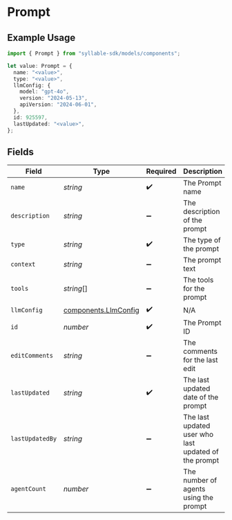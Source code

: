 # Prompt

## Example Usage

```typescript
import { Prompt } from "syllable-sdk/models/components";

let value: Prompt = {
  name: "<value>",
  type: "<value>",
  llmConfig: {
    model: "gpt-4o",
    version: "2024-05-13",
    apiVersion: "2024-06-01",
  },
  id: 925597,
  lastUpdated: "<value>",
};
```

## Fields

| Field                                                        | Type                                                         | Required                                                     | Description                                                  |
| ------------------------------------------------------------ | ------------------------------------------------------------ | ------------------------------------------------------------ | ------------------------------------------------------------ |
| `name`                                                       | *string*                                                     | :heavy_check_mark:                                           | The Prompt name                                              |
| `description`                                                | *string*                                                     | :heavy_minus_sign:                                           | The description of the prompt                                |
| `type`                                                       | *string*                                                     | :heavy_check_mark:                                           | The type of the prompt                                       |
| `context`                                                    | *string*                                                     | :heavy_minus_sign:                                           | The prompt text                                              |
| `tools`                                                      | *string*[]                                                   | :heavy_minus_sign:                                           | The tools for the prompt                                     |
| `llmConfig`                                                  | [components.LlmConfig](../../models/components/llmconfig.md) | :heavy_check_mark:                                           | N/A                                                          |
| `id`                                                         | *number*                                                     | :heavy_check_mark:                                           | The Prompt ID                                                |
| `editComments`                                               | *string*                                                     | :heavy_minus_sign:                                           | The comments for the last edit                               |
| `lastUpdated`                                                | *string*                                                     | :heavy_check_mark:                                           | The last updated date of the prompt                          |
| `lastUpdatedBy`                                              | *string*                                                     | :heavy_minus_sign:                                           | The last updated user who last updated of the prompt         |
| `agentCount`                                                 | *number*                                                     | :heavy_minus_sign:                                           | The number of agents using the prompt                        |